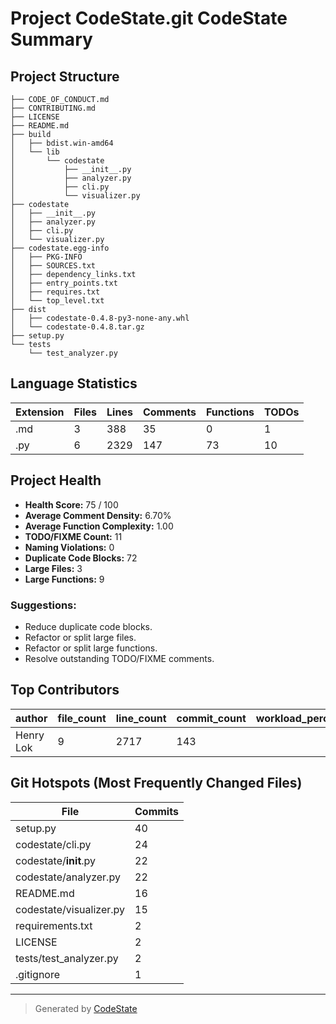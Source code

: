 # Project CodeState.git CodeState Summary

## Project Structure
```
├── CODE_OF_CONDUCT.md
├── CONTRIBUTING.md
├── LICENSE
├── README.md
├── build
│   ├── bdist.win-amd64
│   └── lib
│       └── codestate
│           ├── __init__.py
│           ├── analyzer.py
│           ├── cli.py
│           └── visualizer.py
├── codestate
│   ├── __init__.py
│   ├── analyzer.py
│   ├── cli.py
│   └── visualizer.py
├── codestate.egg-info
│   ├── PKG-INFO
│   ├── SOURCES.txt
│   ├── dependency_links.txt
│   ├── entry_points.txt
│   ├── requires.txt
│   └── top_level.txt
├── dist
│   ├── codestate-0.4.8-py3-none-any.whl
│   └── codestate-0.4.8.tar.gz
├── setup.py
└── tests
    └── test_analyzer.py
```

## Language Statistics
| Extension | Files | Lines | Comments | Functions | TODOs |
|-----------|-------|-------|----------|-----------|-------|
| .md | 3 | 388 | 35 | 0 | 1 |
| .py | 6 | 2329 | 147 | 73 | 10 |

## Project Health
- **Health Score:** 75 / 100
- **Average Comment Density:** 6.70%
- **Average Function Complexity:** 1.00
- **TODO/FIXME Count:** 11
- **Naming Violations:** 0
- **Duplicate Code Blocks:** 72
- **Large Files:** 3
- **Large Functions:** 9
### Suggestions:
- Reduce duplicate code blocks.
- Refactor or split large files.
- Refactor or split large functions.
- Resolve outstanding TODO/FIXME comments.
## Top Contributors
| author | file_count | line_count | commit_count | workload_percent |
|--------|------------|------------|--------------|------------------|
| Henry Lok | 9 | 2717 | 143 |  |

## Git Hotspots (Most Frequently Changed Files)
| File | Commits |
|------|---------|
| setup.py | 40 |
| codestate/cli.py | 24 |
| codestate/__init__.py | 22 |
| codestate/analyzer.py | 22 |
| README.md | 16 |
| codestate/visualizer.py | 15 |
| requirements.txt | 2 |
| LICENSE | 2 |
| tests/test_analyzer.py | 2 |
| .gitignore | 1 |

---
> Generated by [CodeState](https://github.com/HenryLok0/CodeState)
